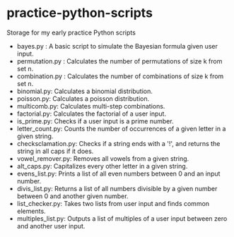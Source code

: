 # practice-python-scripts
Storage for my early practice Python scripts

- bayes.py : A basic script to simulate the Bayesian formula given user input.
- permutation.py : Calculates the number of permutations of size k from set n.
- combination.py : Calculates the number of combinations of size k from set n.
- binomial.py: Calculates a binomial distribution.
- poisson.py: Calculates a poisson distribution.
- multicomb.py: Calculates multi-step combinations.
- factorial.py: Calculates the factorial of a user input.
- is_prime.py: Checks if a user input is a prime number.
- letter_count.py: Counts the number of occurrences of a given letter in a given string.
- checksclamation.py: Checks if a string ends with a '!', and returns the string in all caps if it does.
- vowel_remover.py: Removes all vowels from a given string.
- alt_caps.py: Capitalizes every other letter in a given string.
- evens_list.py: Prints a list of all even numbers between 0 and an input number.
- divis_list.py: Returns a list of all numbers divisible by a given number between 0 and another given number.
- list_checker.py: Takes two lists from user input and finds common elements.
- multiples_list.py: Outputs a list of multiples of a user input between zero and another user input.
